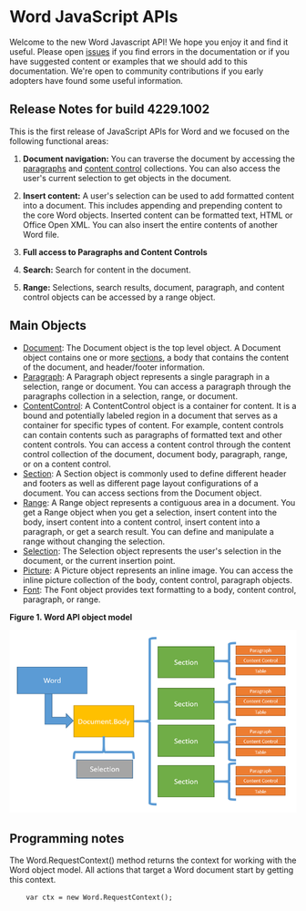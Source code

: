 ﻿# Word JavaScript APIs
Welcome to the new Word Javascript API! We hope you enjoy it and find it useful. Please open [issues](https://github.com/JuaneloJuanelo/WordAPI2/issues) if you find errors in the documentation or if you have suggested content or examples that we should add to this documentation. We're open to community contributions if you early adopters have found some useful information.


## Release Notes for build 4229.1002

This is the first release of JavaScript APIs for Word and we focused on the following functional areas:
 1. **Document navigation:** You can traverse the document by accessing the [paragraphs](resources/paragraph.md) and [content control](resources/contentControl.md) collections. You can also access the user's
 current selection to get objects in the document.

 2. **Insert content:** A user's selection can be used to add formatted content into a document. This includes appending 
 	and prepending content to the core Word objects. Inserted content can be formatted text, HTML or Office Open XML.
	You can also insert the entire contents of another Word file. 
 
 3. **Full access to Paragraphs and Content Controls** 

 4. **Search:** Search for content in the document.

 5. **Range:**  Selections, search results, document, paragraph, and content control objects can be accessed by a range object.


## Main Objects  

* [Document](resources/document.md): The Document object is the top level object. A Document object contains one or more 
[sections](resources/section.md), a body that contains the content of the document, and header/footer information.
* [Paragraph](resources/paragraph.md): A Paragraph object represents a single paragraph in a selection, range or document. 
You can access a paragraph through the paragraphs collection in a selection, range, or document. 
* [ContentControl](resources/contentControl.md): A ContentControl object is a container for content. It is a bound and
 potentially labeled region in a document that serves as a container for specific types of content. For example, content 
 controls can contain contents such as paragraphs of formatted text and other content controls. You can access a 
 content control through the content control collection of the document, document body, paragraph, range, or on a content control.
* [Section](resources/section.md):  A Section object is commonly used to define different header and footers as well as 
different page layout configurations of a document. You can access sections from the Document object. 
* [Range](resources/range.md): A Range object represents a contiguous area in a document. You get a Range object when you
 get a selection, insert content into the body, insert content into a content control, insert content into a paragraph, 
 or get a search result. You can define and manipulate a range without changing the selection.
* [Selection](resources/selection.md): The Selection object represents the user's selection in the document, or the 
 current insertion point.
* [Picture](resources/inlinePicture.md): A Picture object represents an inline image. You can access the inline picture
 collection of the body, content control, paragraph objects.
* [Font](resources/font.md): The Font object provides text formatting to a body, content control, paragraph, or range.

**Figure 1.  Word API object model**

![A simple diagram of the Word API object model. The Word object is at the top level. The next object is the Document object. Under the Document objects you can access the collection of section objects.](resources/images/WordAPIObjects.png)

## Programming notes

 The Word.RequestContext() method returns the context for working with the Word object model. All actions that target a Word 
 document start by getting this context. 

		var ctx = new Word.RequestContext();

